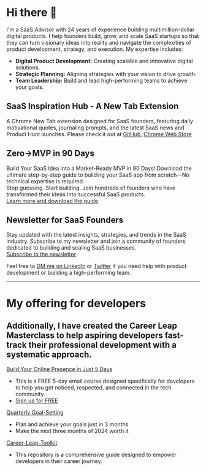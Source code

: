 # Hi there 👋

I'm a SaaS Advisor with 24 years of experience building multimillion-dollar digital products. I help founders build, grow, and scale SaaS startups so that they can turn visionary ideas into reality and navigate the complexities of product development, strategy, and execution. My expertise includes:

- **Digital Product Development:** Creating scalable and innovative digital solutions.
- **Strategic Planning:** Aligning strategies with your vision to drive growth.
- **Team Leadership:** Build and lead high-performing teams to achieve your goals.

## SaaS Inspiration Hub - A New Tab Extension
A Chrome New Tab extension designed for SaaS founders, featuring daily motivational quotes, journaling prompts, and the latest SaaS news and Product Hunt launches. Please check it out at [GitHub](https://github.com/vinodsharma10x/saas-inspiration-hub-extension), [Chrome Web Store](https://chromewebstore.google.com/detail/saas-inspiration-hub-a-ne/agphhkieiohhocaidlihglomljmfagak?hl=en&authuser=8)

## Zero→MVP in 90 Days
Build Your SaaS Idea into a Market-Ready MVP in 90 Days! Download the ultimate step-by-step guide to building your SaaS app from scratch—No technical expertise is required.  
Stop guessing. Start building. Join hundreds of founders who have transformed their ideas into successful SaaS products.  
[Learn more and download the guide](https://start.vinodsharma.co/)

## Newsletter for SaaS Founders
Stay updated with the latest insights, strategies, and trends in the SaaS industry. Subscribe to my newsletter and join a community of founders dedicated to building and scaling SaaS businesses.  
[Subscribe to the newsletter](https://newsletter.vinodsharma.co/)


Feel free to [DM me on LinkedIn](https://www.linkedin.com/in/vinodsharma10x) or [Twitter](https://twitter.com/VinodSharma10x) if you need help with product development or building a high-performing team.

---

# My offering for developers

## Additionally, I have created the Career Leap Masterclass to help aspiring developers fast-track their professional development with a systematic approach. 

[Build Your Online Presence in Just 5 Days](https://vinodsharma.co/online-presence-email-course)
- This is a FREE 5-day email course designed specifically for developers to help you get noticed, respected, and connected in the tech community.
- [Sign up for FREE](https://vinodsharma.co/online-presence-email-course)


[Quarterly Goal-Setting](https://quarterlygoalsetting.com/)
- Plan and achieve your goals just in 3 months
- Make the next three months of 2024 worth it

[Career-Leap-Toolkit](https://github.com/vinodsharma10x/Career-Leap-Toolkit)
- This repository is a comprehensive guide designed to empower developers in their career journey.

<!--
**vinodsharma10x/vinodsharma10x** is a ✨ _special_ ✨ repository because its `README.md` (this file) appears on your GitHub profile.

Here are some ideas to get you started:

- 🔭 I’m currently working on ...
- 🌱 I’m currently learning ...
- 👯 I’m looking to collaborate on ...
- 🤔 I’m looking for help with ...
- 💬 Ask me about ...
- 📫 How to reach me: ...
- 😄 Pronouns: ...
- ⚡ Fun fact: ...
-->
